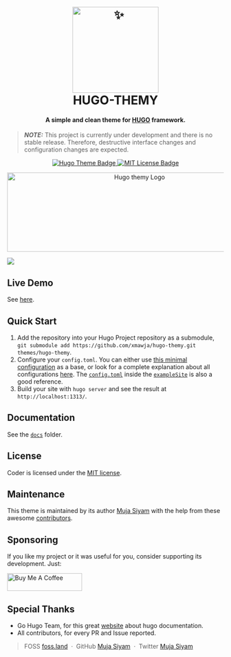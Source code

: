<!---------------------------------------------- START ------------------------------------------------->
<!-- LOGO -->
<h1 align="center">
  <br>
  <a href="#"><img src="#" alt="✨" width="200"></a>
  <br>
  HUGO-THEMY
  <br>
</h1>
<!-- DISCRIPTION -->
<h4 align="center">A simple and clean theme for <a href="https://gohugo.io/" target="_blank">HUGO</a> framework.</h4>

> **_NOTE:_**  This project is currently under development and there is no stable release. Therefore, destructive interface changes and configuration changes are expected.

<p align="center">
  <p align="center">
    <a href="https://themes.gohugo.io/hugo-themy/">
      <img src="https://img.shields.io/badge/hugo-themy-orange" alt="Hugo Theme Badge"">
    </a>
    <a href="https://github.com/xmawja/hugo-themy/blob/main/LICENSE">
      <img src="https://img.shields.io/github/license/xmawja/hugo-themy.svg" alt="MIT License Badge">
    </a>
  </p>

  <p align="center">
    <a href="https://github.com/xmawja/hugo-themy">
      <img src="#" alt="Hugo themy Logo" width="600px" height="184px">
    </a>
  </p>
</p>

![](images/screenshot.png)

## Live Demo

See [here](https://hugo-themy.netlify.app/).

<!---------------------------------------------- HOW TO USE -------------------------------------------->
## Quick Start

1. Add the repository into your Hugo Project repository as a submodule, `git submodule add https://github.com/xmawja/hugo-themy.git themes/hugo-themy`.
2. Configure your `config.toml`. You can either use [this minimal configuration](https://github.com/xmawja/hugo-themy/blob/main/docs/configurations.md#complete-example) as a base, or look for a complete explanation about all configurations [here](https://github.com/xmawja/hugo-themy/blob/main/docs/configurations.md). The [`config.toml`](https://github.com/xmawja/hugo-themy/blob/main/exampleSite/config.toml) inside the [`exampleSite`](https://github.com/xmawja/hugo-themy/tree/main/exampleSite) is also a good reference.
3. Build your site with `hugo server` and see the result at `http://localhost:1313/`.

## Documentation

See the [`docs`](docs/home.md) folder.

<!---------------------------------------------- LICENCE ---------------------------------------------->
## License

Coder is licensed under the [MIT license](https://github.com/xmawja/hugo-themy/blob/main/LICENSE).

## Maintenance

This theme is maintained by its author [Muja Siyam](https://github.com/xmawja) with the help from these awesome [contributors](CONTRIBUTORS.md).

<!---------------------------------------------- SUPPORT ---------------------------------------------->
## Sponsoring

If you like my project or it was useful for you, consider supporting its development. Just:

<a href="https://www.buymeacoffee.com/xmawja" target="_blank"><img src="https://cdn.buymeacoffee.com/buttons/default-green.png" alt="Buy Me A Coffee" height="41" width="174"></a>
<!---------------------------------------------- CREADITS --------------------------------------------->
## Special Thanks

-   Go Hugo Team, for this great [website](https://gohugo.io/documentation/) about hugo documentation.
-   All contributors, for every PR and Issue reported.

<!---------------------------------------------- MEDIA LINKS ------------------------------------------>
> FOSS [foss.land](https://www.foss.land) &nbsp;&middot;&nbsp;
> GitHub [Muja Siyam](https://github.com/xmawja) &nbsp;&middot;&nbsp;
> Twitter [Muja Siyam](https://twitter.com/xmawja)
<!---------------------------------------------- END -------------------------------------------------->
